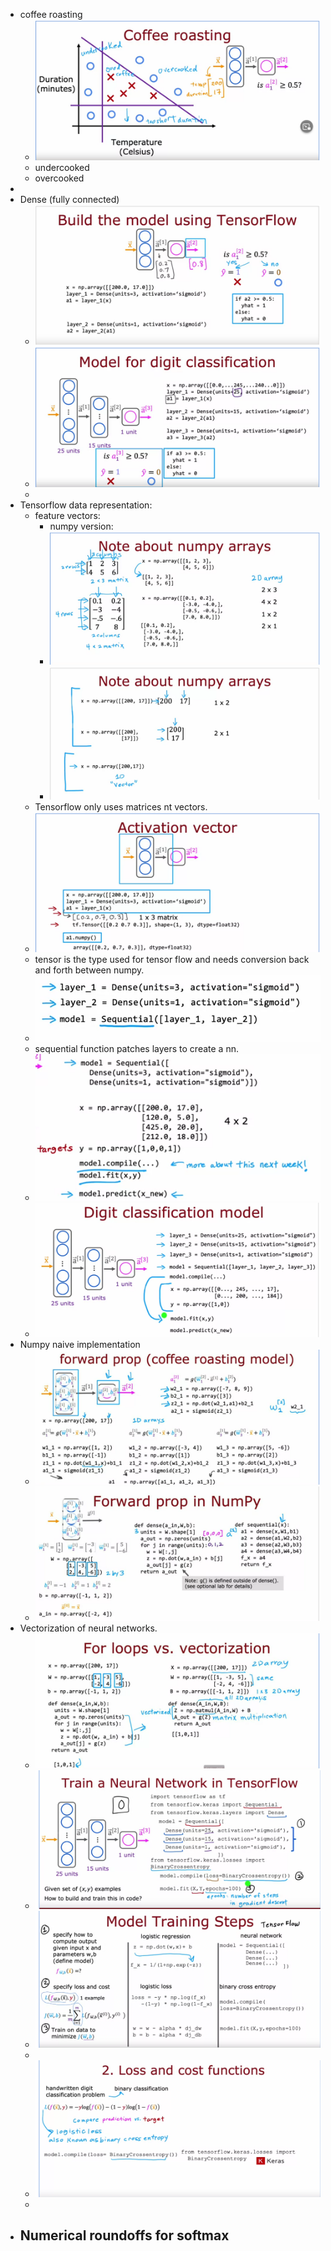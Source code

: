 - coffee roasting
	- ![image.png](../assets/image_1675166754395_0.png)
	- undercooked
	- overcooked
-
- Dense (fully connected)
	- ![image.png](../assets/image_1675166827905_0.png)
	- ![image.png](../assets/image_1675199160724_0.png)
	-
- Tensorflow data representation:
	- feature vectors:
		- numpy version:
		- ![image.png](../assets/image_1675200725675_0.png)
		- ![image.png](../assets/image_1675200803318_0.png)
	- Tensorflow only uses matrices nt vectors.
	- ![image.png](../assets/image_1675200919551_0.png)
	- tensor is the type used for tensor flow and needs conversion back and forth between numpy.
	- ![image.png](../assets/image_1675284781477_0.png)
	- sequential function patches layers to create a nn.
	- ![image.png](../assets/image_1675284910836_0.png)
	- ![image.png](../assets/image_1675284980536_0.png)
- Numpy naive implementation
	- ![image.png](../assets/image_1675290985482_0.png)
	- ![image.png](../assets/image_1675377901678_0.png)
- Vectorization of neural networks.
	- ![image.png](../assets/image_1675379478144_0.png)
	- ![image.png](../assets/image_1675537013168_0.png)
	- ![image.png](../assets/image_1675555446609_0.png)
	-
	- ![image.png](../assets/image_1675555390965_0.png)
	-
- Numerical roundoffs for softmax
	-